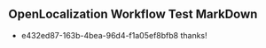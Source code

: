 ## OpenLocalization Workflow Test MarkDown
* e432ed87-163b-4bea-96d4-f1a05ef8bfb8 thanks!

<!--HONumber=Jul16_HO3-->


